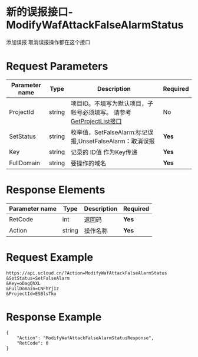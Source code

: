 # 新的误报接口-ModifyWafAttackFalseAlarmStatus

添加误报 取消误报操作都在这个接口

# Request Parameters
|Parameter name|Type|Description|Required|
|---|---|---|---|
|ProjectId|string|项目ID。不填写为默认项目，子帐号必须填写。 请参考[GetProjectList接口](api/summary/get_project_list)|No|
|SetStatus|string|枚举值，SetFalseAlarm:标记误报,UnsetFalseAlarm：取消误报|**Yes**|
|Key|string|记录的 ID值 作为Key传递|**Yes**|
|FullDomain|string|要操作的域名|**Yes**|

# Response Elements
|Parameter name|Type|Description|Required|
|---|---|---|---|
|RetCode|int|返回码|**Yes**|
|Action|string|操作名称|**Yes**|

# Request Example
```
https://api.ucloud.cn/?Action=ModifyWafAttackFalseAlarmStatus
&SetStatus=SetFalseAlarm
&Key=oDagQhXL
&FullDomain=CNFhYjIz
&ProjectId=ESBlsTko
```

# Response Example
```
{
    "Action": "ModifyWafAttackFalseAlarmStatusResponse", 
    "RetCode": 0
}
```

